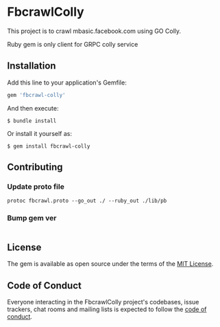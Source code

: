 # FbcrawlColly

This project is to crawl mbasic.facebook.com using GO Colly. 

Ruby gem is only client for GRPC colly service

## Installation

Add this line to your application's Gemfile:

```ruby
gem 'fbcrawl-colly'
```

And then execute:

    $ bundle install

Or install it yourself as:

    $ gem install fbcrawl-colly


## Contributing

### Update proto file

```shell
protoc fbcrawl.proto --go_out ./ --ruby_out ./lib/pb
```

### Bump gem ver

```shell

```

## License

The gem is available as open source under the terms of the [MIT License](https://opensource.org/licenses/MIT).

## Code of Conduct

Everyone interacting in the FbcrawlColly project's codebases, issue trackers, chat rooms and mailing lists is expected to follow the [code of conduct](https://github.com/[USERNAME]/fbcrawl-colly/blob/master/CODE_OF_CONDUCT.md).
